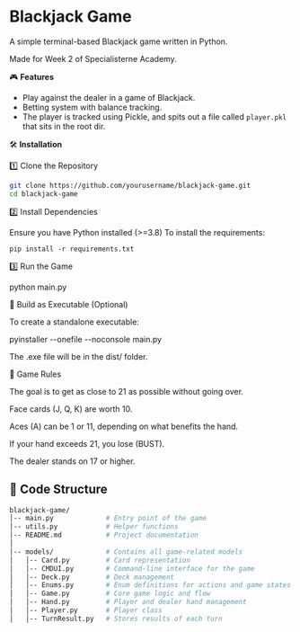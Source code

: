 # Blackjack Game

A simple terminal-based Blackjack game written in Python.

Made for Week 2 of Specialisterne Academy.

🎮 **Features**
- Play against the dealer in a game of Blackjack.
- Betting system with balance tracking.
- The player is tracked using Pickle, and spits out a file called `player.pkl` that sits in the root dir.

🛠️ **Installation**

1️⃣ Clone the Repository

```bash
git clone https://github.com/yourusername/blackjack-game.git
cd blackjack-game
```

2️⃣ Install Dependencies

Ensure you have Python installed (>=3.8)
To install the requirements:
```
pip install -r requirements.txt
```

3️⃣ Run the Game

python main.py

🔨 Build as Executable (Optional)

To create a standalone executable:

pyinstaller --onefile --noconsole main.py

The .exe file will be in the dist/ folder.

🎯 Game Rules

The goal is to get as close to 21 as possible without going over.

Face cards (J, Q, K) are worth 10.

Aces (A) can be 1 or 11, depending on what benefits the hand.

If your hand exceeds 21, you lose (BUST).

The dealer stands on 17 or higher.

## 📜 Code Structure

```bash
blackjack-game/
│-- main.py             # Entry point of the game
│-- utils.py            # Helper functions
│-- README.md           # Project documentation
│
│-- models/             # Contains all game-related models
│   │-- Card.py         # Card representation
│   │-- CMDUI.py        # Command-line interface for the game
│   │-- Deck.py         # Deck management
│   │-- Enums.py        # Enum definitions for actions and game states
│   │-- Game.py         # Core game logic and flow
│   │-- Hand.py         # Player and dealer hand management
│   │-- Player.py       # Player class
│   │-- TurnResult.py   # Stores results of each turn
```